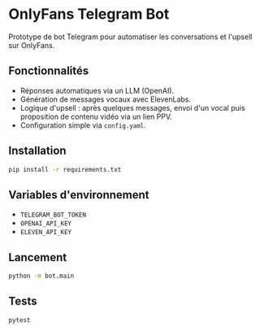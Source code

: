 # OnlyFans Telegram Bot

Prototype de bot Telegram pour automatiser les conversations et l'upsell sur OnlyFans.

## Fonctionnalités
- Réponses automatiques via un LLM (OpenAI).
- Génération de messages vocaux avec ElevenLabs.
- Logique d'upsell : après quelques messages, envoi d'un vocal puis proposition de contenu vidéo via un lien PPV.
- Configuration simple via `config.yaml`.

## Installation
```bash
pip install -r requirements.txt
```

## Variables d'environnement
- `TELEGRAM_BOT_TOKEN`
- `OPENAI_API_KEY`
- `ELEVEN_API_KEY`

## Lancement
```bash
python -m bot.main
```

## Tests
```bash
pytest
```
